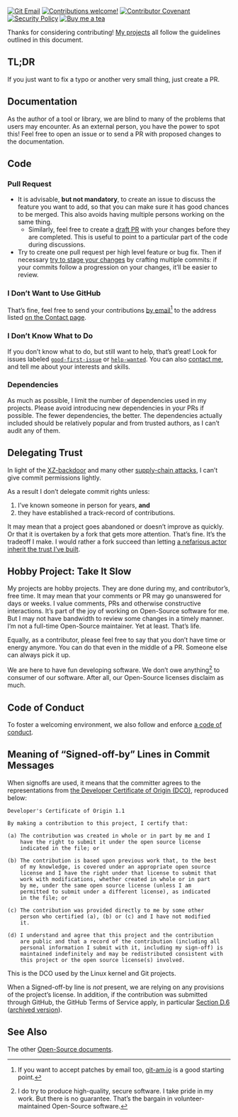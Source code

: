<!-- insert
---
title: "Contribution Guidelines"
date: 2021-10-02T21:00:23+02:00
weight: 2000
draft: false
aliases:
  - "/docs/contribute"
---

{{< rawhtml >}}
<div class="badges">
{{< /rawhtml >}}
end_insert -->

[![Git Email](https://img.shields.io/badge/Git_email-supported-success?style=flat)](#i-dont-want-to-use-github)
[![Contributions welcome!](https://img.shields.io/badge/Contributions_welcome!-3DA639?style=flat)](#tldr)
[![Contributor Covenant](https://img.shields.io/badge/Code_of_conduct-4baaaa.svg?style=flat)][coc]
[![Security Policy](https://img.shields.io/badge/Security_policy-purple.svg?style=flat)][sp]
[![Buy me a tea](https://img.shields.io/badge/Buy_me_a_tea-F96854?style=flat)][tea]

<!-- insert
{{< rawhtml >}}
</div>
{{< /rawhtml >}}
end_insert -->

Thanks for considering contributing! [My projects][oss] all follow the guidelines outlined in this document.

## TL;DR

If you just want to fix a typo or another very small thing, just create a PR.

## Documentation

As the author of a tool or library, we are blind to many of the problems that users may encounter. As an external person, you have the power to spot this! Feel free to open an issue or to send a PR with proposed changes to the documentation.

## Code

### Pull Request

* It is advisable, **but not mandatory**, to create an issue to discuss the feature you want to add, so that you can make sure it has good chances to be merged. This also avoids having multiple persons working on the same thing.
  * Similarly, feel free to create a [draft PR][draft] with your changes before they are completed. This is useful to point to a particular part of the code during discussions.
* Try to create one pull request per high level feature or bug fix. Then if necessary [try to stage your changes][stage] by crafting multiple commits: if your commits follow a progression on your changes, it’ll be easier to review.

### I Don’t Want to Use GitHub

That’s fine, feel free to send your contributions [by email][email][^am] to the address listed [on the Contact page][contact].

### I Don’t Know What to Do

If you don’t know what to do, but still want to help, that’s great! Look for issues labeled [`good-first-issue`][gh-first] or [`help-wanted`][gh-help]. You can also [contact me][contact], and tell me about your interests and skills.

### Dependencies

As much as possible, I limit the number of dependencies used in my projects. Please avoid introducing new dependencies in your PRs if possible. The fewer dependencies, the better. The dependencies actually included should be relatively popular and from trusted authors, as I can’t audit any of them.

## Delegating Trust

In light of the [XZ-backdoor][xz-backdoor] and many other [supply-chain attacks][supply-chain], I can’t give commit permissions lightly.

As a result I don’t delegate commit rights unless:
1. I’ve known someone in person for years, **and**
2. they have established a track-record of contributions.

It may mean that a project goes abandoned or doesn’t improve as quickly.
Or that it is overtaken by a fork that gets more attention.
That’s fine.
It’s the tradeoff I make.
I would rather a fork succeed than letting [a nefarious actor inherit the trust I’ve built][oss-interactions].

## Hobby Project: Take It Slow

My projects are hobby projects.
They are done during my, and contributor’s, free time.
It may mean that your comments or PR may go unanswered for days or weeks.
I value comments, PRs and otherwise constructive interactions.
It’s part of the joy of working on Open-Source software for me.
But I may not have bandwidth to review some changes in a timely manner.
I’m not a full-time Open-Source maintainer.
Yet at least.
That’s life.

Equally, as a contributor, please feel free to say that you don’t have time or energy anymore.
You can do that even in the middle of a PR.
Someone else can always pick it up.

We are here to have fun developing software.
We don’t owe anything[^try] to consumer of our software.
After all, our Open-Source licenses disclaim as much.

## Code of Conduct

To foster a welcoming environment, we also follow and enforce [a code of conduct][coc].

## Meaning of “Signed-off-by” Lines in Commit Messages

When signoffs are used, it means that the committer agrees to the representations from [the Developer Certificate of Origin (DCO)][DCO], reproduced below:

```
Developer's Certificate of Origin 1.1

By making a contribution to this project, I certify that:

(a) The contribution was created in whole or in part by me and I
    have the right to submit it under the open source license
    indicated in the file; or

(b) The contribution is based upon previous work that, to the best
    of my knowledge, is covered under an appropriate open source
    license and I have the right under that license to submit that
    work with modifications, whether created in whole or in part
    by me, under the same open source license (unless I am
    permitted to submit under a different license), as indicated
    in the file; or

(c) The contribution was provided directly to me by some other
    person who certified (a), (b) or (c) and I have not modified
    it.

(d) I understand and agree that this project and the contribution
    are public and that a record of the contribution (including all
    personal information I submit with it, including my sign-off) is
    maintained indefinitely and may be redistributed consistent with
    this project or the open source license(s) involved.
```

This is the DCO used by the Linux kernel and Git projects.

When a Signed-off-by line is *not* present, we are relying on any provisions of the project’s license.
In addition, if the contribution was submitted through GitHub, the GitHub Terms of Service apply, in particular [Section D.6][gh-terms-d6] ([archived version][gh-terms-d6-archive]).

## See Also

The other [Open-Source documents][docs].

[^try]: I do try to produce high-quality, secure software. I take pride in my work. But there is no guarantee. That’s the bargain in volunteer-maintained Open-Source software.
[^am]: If you want to accept patches by email too, [git-am.io][git-am] is a good starting point.

[DCO]: https://developercertificate.org
[coc]: https://cj.rs/docs/code-of-conduct/
[contact]: https://cj.rs/contact
[docs]: https://cj.rs/open-source/docs/
[draft]: https://github.blog/2019-02-14-introducing-draft-pull-requests/
[email]: https://git-send-email.io/
[gh-first]: https://github.com/search?q=user%3Acljoly+label%3A%22good+first+issue%22+state%3Aopen&type=Issues
[gh-help]: https://github.com/search?q=user%3Acljoly+label%3A%22help+wanted%22+state%3Aopen&type=Issues
[gh-terms-d6-archive]: https://web.archive.org/web/20240817042952/https://docs.github.com/en/site-policy/github-terms/github-terms-of-service#6-contributions-under-repository-license
[gh-terms-d6]: https://docs.github.com/en/site-policy/github-terms/github-terms-of-service#6-contributions-under-repository-license
[git-am]: https://git-am.io/
[oss-interactions]: https://robmensching.com/blog/posts/2024/03/30/a-microcosm-of-the-interactions-in-open-source-projects/
[oss]: https://cj.rs/open-source
[sp]: https://cj.rs/docs/security/
[stage]: https://github.blog/2022-06-30-write-better-commits-build-better-projects/#structure-the-narrative
[supply-chain]: https://en.wikipedia.org/wiki/Supply_chain_attack
[tea]: https://cj.rs/donate
[xz-backdoor]: https://security.archlinux.org/CVE-2024-3094
